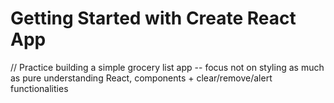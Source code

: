 # Getting Started with Create React App

// Practice building a simple grocery list app -- focus not on styling as much as pure understanding React, components + clear/remove/alert functionalities
